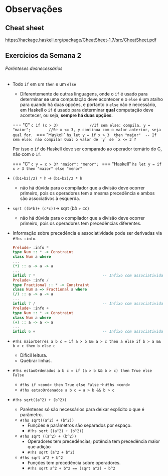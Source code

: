 # Observações

## Cheat sheet

https://hackage.haskell.org/package/CheatSheet-1.7/src/CheatSheet.pdf

## Exercícios da Semana 2

###### Parênteses desnecessários

* Todo `if` em um `then` e um `else`
    * Diferentemente de outras linguagens, onde o `if` é usado para determinar **se** uma computação deve acontecer e o `else` é um atalho para quando há duas opções, e portanto o `else` não é necessário, em Haskell o `if` é usado para determinar **qual** computação deve acontecer, ou seja, **sempre há duas opções**.

    === "C"
        ```c
        if (x > 3)              //If sem else: compila.
            y = "maior";        //Se x <= 3, y continua com o valor anterior, seja qual for.
        ```
    === "Haskell"
        ```hs
        let y = if x > 3 
            then "maior"  -- If sem else: não compila! Qual o valor de `y` se `x <= 3`?
        ```

    Por isso o `if` do Haskell deve ser comparado ao operador ternário do C, não com o `if`.

    === "C"
        ```c
        y = x > 3? "maior": "menor";
        ```
    === "Haskell"
        ```hs
        let y = if x > 3 then "maior" else "menor"
        ```


* `((b1+b2)/2) * h` -> `(b1+b2)/2 * h`
    * não há dúvida para o compilador que a divisão deve ocorrer primeiro, pois os operadores tem a mesma precedência e ambos são associativos à esquerda.
* `sqrt ((b*b)+ (c*c))`-> sqrt (b*b + c*c)
    * não há dúvida para o compilador que a divisão deve ocorrer primeiro, pois os operadores tem precedências diferentes.

* Informação sobre precedência e associatividade pode ser derivadas via `#!hs :info`.

    ```hs
    Prelude> :info *
    type Num :: * -> Constraint
    class Num a where
    ...
    (*) :: a -> a -> a
    ...
    infixl 7 *                              -- Infixo com associatividade a esquerda (l) e Precedência 7.
    Prelude> :info /
    type Fractional :: * -> Constraint
    class Num a => Fractional a where
    (/) :: a -> a -> a
    ...
    infixl 7 /                              -- Infixo com associatividade a esquerda (l) e Precedência 7.
    Prelude> :info +
    type Num :: * -> Constraint
    class Num a where
    (+) :: a -> a -> a
    ...
    infixl 6 +                              -- Infixo com associatividade a esquerda (l) e Precedência 6.
    ```

* `#!hs maiorDeTres a b c = if a > b && a > c then a else if b > a && b > c then b else c`
    * Difícil leitura.
    * Quebrar linhas.

* `#!hs estaoOrdenados a b c = if (a > b && b > c) then True else False`
    * `#!hs if <cond> then True else False` -> `#!hs <cond>`
    * `#!hs estaoOrdenados a b c = a > b && b > c`

* `#!hs sqrt((a^2) + (b^2))`
    * Parênteses só são necessários para deixar explícito o que é parâmetro.
    * `#!hs sqrt((a^2) + (b^2))`
        * Funções e parâmetros são separados por espaço. 
        * `#!hs sqrt ((a^2) + (b^2))`
    * `#!hs sqrt ((a^2) + (b^2))`
        * Operadores tem precedências; potência tem precedência maior que adição
        * `#!hs sqrt (a^2 + b^2)`
    * `#!hs sqrt a^2 + b^2`
        * Funções tem precedência sobre operadores.
        * `#!hs sqrt a^2 + b^2 == (sqrt a^2) + b^2`
